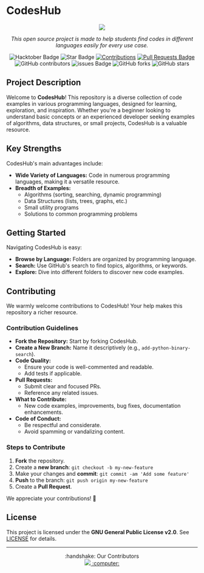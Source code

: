 
# CodesHub

<div align="center">
  <img src="https://readme-typing-svg.demolab.com?font=Fira+Code&size=50&pause=1000&multiline=true&width=250&height=80&lines=CodesHub" />
  <p><i>This open source project is made to help students find codes in different languages easily for every use case.</i></p>
  <img src="https://img.shields.io/badge/hacktoberfest-2025-blueviolet" alt="Hacktober Badge"/>
  <img src="https://img.shields.io/static/v1?label=%F0%9F%8C%9F&message=If%20Useful&style=flat&color=BC4E99" alt="Star Badge"/>
  <a href="https://github.com/diwas7777/CodesHub" ><img src="https://img.shields.io/badge/Contributions-welcome-violet.svg?style=flat&logo=git" alt="Contributions" /></a>
  <a href="https://github.com/diwas7777/CodesHub/pulls"><img src="https://img.shields.io/github/issues-pr/diwas7777/CodesHub" alt="Pull Requests Badge"/></a>
  <br>
  <img alt="GitHub contributors" src="https://img.shields.io/github/contributors/diwas7777/CodesHub">
  <img src="https://img.shields.io/github/issues/diwas7777/CodesHub" alt="issues Badge"/>
  <img alt="GitHub forks" src="https://img.shields.io/github/forks/diwas7777/CodesHub">
  <img alt="GitHub stars" src="https://img.shields.io/github/stars/diwas7777/CodesHub">
</div>

## Project Description

Welcome to **CodesHub**! This repository is a diverse collection of code examples in various programming languages, designed for learning, exploration, and inspiration. Whether you're a beginner looking to understand basic concepts or an experienced developer seeking examples of algorithms, data structures, or small projects, CodesHub is a valuable resource.

## Key Strengths

CodesHub's main advantages include:

*   **Wide Variety of Languages:** Code in numerous programming languages, making it a versatile resource.
*   **Breadth of Examples:** 
    *   Algorithms (sorting, searching, dynamic programming)
    *   Data Structures (lists, trees, graphs, etc.)
    *   Small utility programs
    *   Solutions to common programming problems

## Getting Started

Navigating CodesHub is easy:

*   **Browse by Language:** Folders are organized by programming language.
*   **Search:** Use GitHub's search to find topics, algorithms, or keywords.
*   **Explore:** Dive into different folders to discover new code examples.

## Contributing

We warmly welcome contributions to CodesHub! Your help makes this repository a richer resource.

### Contribution Guidelines

*   **Fork the Repository:** Start by forking CodesHub.
*   **Create a New Branch:** Name it descriptively (e.g., `add-python-binary-search`).
*   **Code Quality:**
    *   Ensure your code is well-commented and readable.
    *   Add tests if applicable.
*   **Pull Requests:**
    *   Submit clear and focused PRs.
    *   Reference any related issues.
*   **What to Contribute:**
    *   New code examples, improvements, bug fixes, documentation enhancements.
*   **Code of Conduct:**
    *   Be respectful and considerate.
    *   Avoid spamming or vandalizing content.

### Steps to Contribute

1.  **Fork** the repository.
2.  Create a **new branch**: `git checkout -b my-new-feature`
3.  Make your changes and **commit**: `git commit -am 'Add some feature'`
4.  **Push** to the branch: `git push origin my-new-feature`
5.  Create a **Pull Request**.

We appreciate your contributions! 🚀

## License

This project is licensed under the **GNU General Public License v2.0**. See [LICENSE](LICENSE) for details.

---

<div align="center">
  :handshake: Our Contributors
  <br>
  <a href="https://github.com/diwas7777/CodesHub/graphs/contributors">
    <img src="https://contrib.rocks/image?repo=diwas7777/CodesHub" /> :computer:
  </a>
</div>
